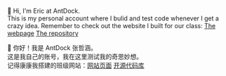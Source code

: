 👋 Hi, I'm Eric at AntDock.  
This is my personal account where I bulid and test code whenever I get a crazy idea.
Remember to check out the website I built for our class: [The webpage](https://nflsixer.top) [The repository](https://github.com/nflsixer/nflsixer.github.io)

👋 你好！我是 AntDock 张哲涵。  
这是我自己的账号，我在这里测试我的奇思妙想。  
记得康康我搭建的班级网站：[网站页面](https://nflsixer.top) [开源代码库](https://github.com/nflsixer/nflsixer.github.io)
